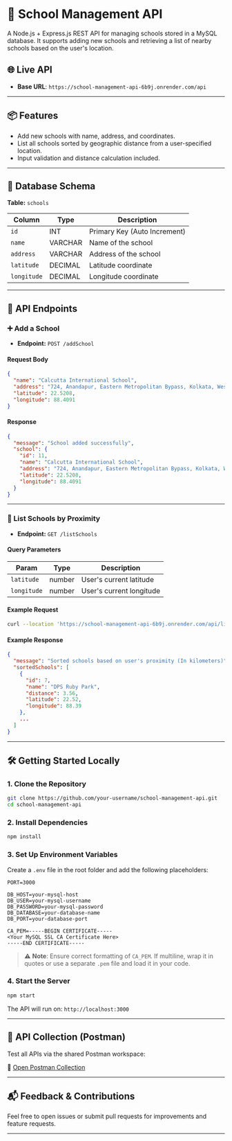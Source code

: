 # 🏫 School Management API

A Node.js + Express.js REST API for managing schools stored in a MySQL database. It supports adding new schools and retrieving a list of nearby schools based on the user's location.

## 🌐 Live API

- **Base URL**: `https://school-management-api-6b9j.onrender.com/api`

---

## 📦 Features

- Add new schools with name, address, and coordinates.
- List all schools sorted by geographic distance from a user-specified location.
- Input validation and distance calculation included.

---

## 🧱 Database Schema

**Table:** `schools`

| Column     | Type     | Description                  |
|------------|----------|------------------------------|
| `id`       | INT      | Primary Key (Auto Increment) |
| `name`     | VARCHAR  | Name of the school           |
| `address`  | VARCHAR  | Address of the school        |
| `latitude` | DECIMAL  | Latitude coordinate          |
| `longitude`| DECIMAL  | Longitude coordinate         |

---

## 🚀 API Endpoints

### ➕ Add a School

- **Endpoint:** `POST /addSchool`

#### Request Body

```json
{
  "name": "Calcutta International School",
  "address": "724, Anandapur, Eastern Metropolitan Bypass, Kolkata, West Bengal 700107",
  "latitude": 22.5208,
  "longitude": 88.4091
}
```

#### Response

```json
{
  "message": "School added successfully",
  "school": {
    "id": 11,
    "name": "Calcutta International School",
    "address": "724, Anandapur, Eastern Metropolitan Bypass, Kolkata, West Bengal 700107",
    "latitude": 22.5208,
    "longitude": 88.4091
  }
}
```

---

### 📍 List Schools by Proximity

* **Endpoint:** `GET /listSchools`

#### Query Parameters

| Param       | Type   | Description              |
|-------------|--------|--------------------------|
| `latitude`  | number | User's current latitude  |
| `longitude` | number | User's current longitude |

#### Example Request

```bash
curl --location 'https://school-management-api-6b9j.onrender.com/api/listSchools?latitude=22.50158425&longitude=88.36170996'
```

#### Example Response

```json
{
  "message": "Sorted schools based on user's proximity (In kilometers)",
  "sortedSchools": [
    {
      "id": 7,
      "name": "DPS Ruby Park",
      "distance": 3.56,
      "latitude": 22.52,
      "longitude": 88.39
    },
    ...
  ]
}
```

---

## 🛠️ Getting Started Locally

### 1. Clone the Repository

```bash
git clone https://github.com/your-username/school-management-api.git
cd school-management-api
```

### 2. Install Dependencies

```bash
npm install
```

### 3. Set Up Environment Variables

Create a `.env` file in the root folder and add the following placeholders:

```env
PORT=3000

DB_HOST=your-mysql-host
DB_USER=your-mysql-username
DB_PASSWORD=your-mysql-password
DB_DATABASE=your-database-name
DB_PORT=your-database-port

CA_PEM=-----BEGIN CERTIFICATE-----
<Your MySQL SSL CA Certificate Here>
-----END CERTIFICATE-----
```

> ⚠️ **Note**: Ensure correct formatting of `CA_PEM`. If multiline, wrap it in quotes or use a separate `.pem` file and load it in your code.

### 4. Start the Server

```bash
npm start
```

The API will run on: `http://localhost:3000`

---

## 📖 API Collection (Postman)

Test all APIs via the shared Postman workspace:

🔗 [Open Postman Collection](https://www.postman.com/security-geologist-29443273/workspace/public-workspace/collection/29194835-926c930d-4bb8-4e0b-9c03-2a9f7ee515bf?action=share&creator=29194835)

---

## 📬 Feedback & Contributions

Feel free to open issues or submit pull requests for improvements and feature requests.

---

